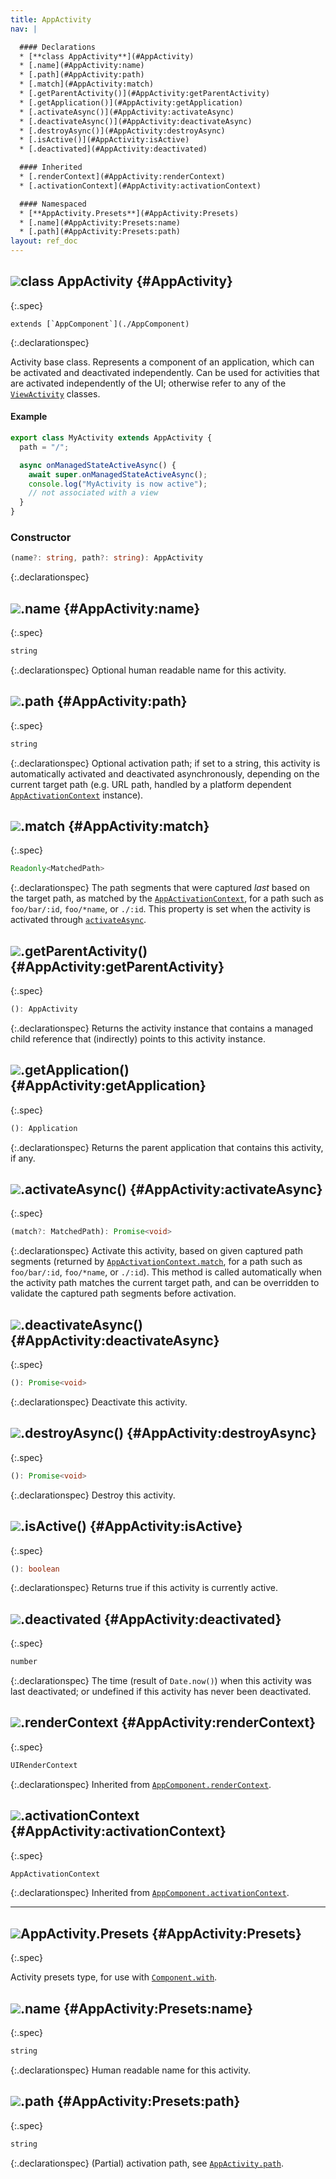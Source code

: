 ```yaml
---
title: AppActivity
nav: |

  #### Declarations
  * [**class AppActivity**](#AppActivity)
  * [.name](#AppActivity:name)
  * [.path](#AppActivity:path)
  * [.match](#AppActivity:match)
  * [.getParentActivity()](#AppActivity:getParentActivity)
  * [.getApplication()](#AppActivity:getApplication)
  * [.activateAsync()](#AppActivity:activateAsync)
  * [.deactivateAsync()](#AppActivity:deactivateAsync)
  * [.destroyAsync()](#AppActivity:destroyAsync)
  * [.isActive()](#AppActivity:isActive)
  * [.deactivated](#AppActivity:deactivated)

  #### Inherited
  * [.renderContext](#AppActivity:renderContext)
  * [.activationContext](#AppActivity:activationContext)

  #### Namespaced
  * [**AppActivity.Presets**](#AppActivity:Presets)
  * [.name](#AppActivity:Presets:name)
  * [.path](#AppActivity:Presets:path)
layout: ref_doc
---
```


## ![](/assets/icons/spec-class.svg)class AppActivity {#AppActivity}
{:.spec}


<pre markdown="span"><code markdown="span">extends [`AppComponent`](./AppComponent)</code></pre>
{:.declarationspec}

Activity base class. Represents a component of an application, which can be activated and deactivated independently. Can be used for activities that are activated independently of the UI; otherwise refer to any of the [`ViewActivity`](./ViewActivity) classes.

#### Example
```typescript
export class MyActivity extends AppActivity {
  path = "/";

  async onManagedStateActiveAsync() {
    await super.onManagedStateActiveAsync();
    console.log("MyActivity is now active");
    // not associated with a view
  }
}
```


### Constructor
```typescript
(name?: string, path?: string): AppActivity
```
{:.declarationspec}



## ![](/assets/icons/spec-property.svg).name {#AppActivity:name}
{:.spec}

```typescript
string
```
{:.declarationspec}
Optional human readable name for this activity.



## ![](/assets/icons/spec-property.svg).path {#AppActivity:path}
{:.spec}

```typescript
string
```
{:.declarationspec}
Optional activation path; if set to a string, this activity is automatically activated and deactivated asynchronously, depending on the current target path (e.g. URL path, handled by a platform dependent [`AppActivationContext`](./AppActivationContext) instance).



## ![](/assets/icons/spec-property.svg).match {#AppActivity:match}
{:.spec}

```typescript
Readonly<MatchedPath>
```
{:.declarationspec}
The path segments that were captured *last* based on the target path, as matched by the [`AppActivationContext`](./AppActivationContext), for a path such as `foo/bar/:id`, `foo/*name`, or `./:id`. This property is set when the activity is activated through [`activateAsync`](#AppActivity:activateAsync).



## ![](/assets/icons/spec-method.svg).getParentActivity() {#AppActivity:getParentActivity}
{:.spec}

```typescript
(): AppActivity
```
{:.declarationspec}
Returns the activity instance that contains a managed child reference that (indirectly) points to this activity instance.



## ![](/assets/icons/spec-method.svg).getApplication() {#AppActivity:getApplication}
{:.spec}

```typescript
(): Application
```
{:.declarationspec}
Returns the parent application that contains this activity, if any.



## ![](/assets/icons/spec-method.svg).activateAsync() {#AppActivity:activateAsync}
{:.spec}

```typescript
(match?: MatchedPath): Promise<void>
```
{:.declarationspec}
Activate this activity, based on given captured path segments (returned by [`AppActivationContext.match`](./AppActivationContext#AppActivationContext:match), for a path such as `foo/bar/:id`, `foo/*name`, or `./:id`). This method is called automatically when the activity path matches the current target path, and can be overridden to validate the captured path segments before activation.



## ![](/assets/icons/spec-method.svg).deactivateAsync() {#AppActivity:deactivateAsync}
{:.spec}

```typescript
(): Promise<void>
```
{:.declarationspec}
Deactivate this activity.



## ![](/assets/icons/spec-method.svg).destroyAsync() {#AppActivity:destroyAsync}
{:.spec}

```typescript
(): Promise<void>
```
{:.declarationspec}
Destroy this activity.



## ![](/assets/icons/spec-method.svg).isActive() {#AppActivity:isActive}
{:.spec}

```typescript
(): boolean
```
{:.declarationspec}
Returns true if this activity is currently active.



## ![](/assets/icons/spec-property.svg).deactivated {#AppActivity:deactivated}
{:.spec}

```typescript
number
```
{:.declarationspec}
The time (result of `Date.now()`) when this activity was last deactivated; or undefined if this activity has never been deactivated.



## ![](/assets/icons/spec-property.svg).renderContext {#AppActivity:renderContext}
{:.spec}

```typescript
UIRenderContext
```
{:.declarationspec}
Inherited from [`AppComponent.renderContext`](./AppComponent#AppComponent:renderContext).



## ![](/assets/icons/spec-property.svg).activationContext {#AppActivity:activationContext}
{:.spec}

```typescript
AppActivationContext
```
{:.declarationspec}
Inherited from [`AppComponent.activationContext`](./AppComponent#AppComponent:activationContext).





---

## ![](/assets/icons/spec-interface.svg)AppActivity.Presets {#AppActivity:Presets}
{:.spec}

Activity presets type, for use with [`Component.with`](./Component#Component:with).



## ![](/assets/icons/spec-property.svg).name {#AppActivity:Presets:name}
{:.spec}

```typescript
string
```
{:.declarationspec}
Human readable name for this activity.



## ![](/assets/icons/spec-property.svg).path {#AppActivity:Presets:path}
{:.spec}

```typescript
string
```
{:.declarationspec}
(Partial) activation path, see [`AppActivity.path`](./AppActivity#AppActivity:path).

